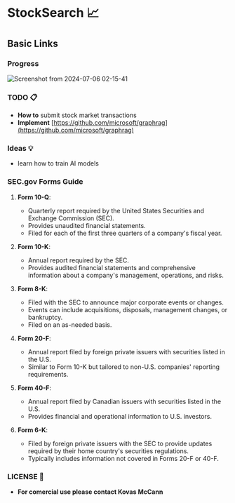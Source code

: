 # StockSearch 📈

## Basic Links

### Progress
![Screenshot from 2024-07-06 02-15-41](https://github.com/KovasMcCann/StockSearch/assets/44278533/bc097197-c45b-4800-9f2b-92a8cb845fdd)

### TODO 📋
- **How to** submit stock market transactions
- **Implement** [https://github.com/microsoft/graphrag](https://github.com/microsoft/graphrag)

### Ideas 💡 
- learn how to train AI models

### SEC.gov Forms Guide

1. **Form 10-Q**:  
   - Quarterly report required by the United States Securities and Exchange Commission (SEC).
   - Provides unaudited financial statements.
   - Filed for each of the first three quarters of a company's fiscal year.

2. **Form 10-K**:  
   - Annual report required by the SEC.
   - Provides audited financial statements and comprehensive information about a company's management, operations, and risks.

3. **Form 8-K**:  
   - Filed with the SEC to announce major corporate events or changes.
   - Events can include acquisitions, disposals, management changes, or bankruptcy.
   - Filed on an as-needed basis.

4. **Form 20-F**:  
   - Annual report filed by foreign private issuers with securities listed in the U.S.
   - Similar to Form 10-K but tailored to non-U.S. companies' reporting requirements.

5. **Form 40-F**:  
   - Annual report filed by Canadian issuers with securities listed in the U.S.
   - Provides financial and operational information to U.S. investors.

6. **Form 6-K**:  
   - Filed by foreign private issuers with the SEC to provide updates required by their home country's securities regulations.
   - Typically includes information not covered in Forms 20-F or 40-F.

### LICENSE 📖
- **For comercial use please contact Kovas McCann**
